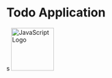 <h1>Todo Application</h1>s
<img src="https://upload.wikimedia.org/wikipedia/commons/6/6a/JavaScript-logo.png" alt="JavaScript Logo" width="100" height="100" />
